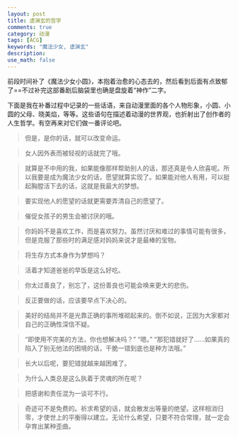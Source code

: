 ```yaml
---
layout: post
title: 虚渊玄的哲学
comments: true
category: 动漫
tags: [ACG]
keywords: "魔法少女, 虚渊玄"
description:
use_math: false
---
```


前段时间补了《魔法少女小圆》，本抱着治愈的心态去的，然后看到后面有点致郁了==不过补完这部番剧后脑袋里也确是盘旋着“神作”二字。

下面是我在补番过程中记录的一些话语，来自动漫里面的各个人物形象，小圆、小圆的父母、晓美焰，等等。这些语句在描述着动漫的世界观，也折射出了创作者的人生哲学。有空再来对它们做一番评论吧。

>但是，是你的话，就可以改变命运。

>女人因外表而被轻视的话就完了哦。

>就算是不中用的我，如果能像那样帮助别人的话，那还真是令人欣喜呢。所以我要是成为魔法少女的话，愿望就算实现了。如果能对他人有用，可以挺起胸膛活下去的话，这就是我最大的梦想。

>要实现他人的愿望的话就更需要弄清自己的愿望了。

>催促女孩子的男生会被讨厌的哦。

>你妈妈不是喜欢工作，而是喜欢努力。虽然讨厌和难过的事情可能有很多，但是克服了那些时的满足感对妈妈来说才是最棒的宝物。

>将生存方式本身作为梦想吗？

>活着才知道爸爸的早饭是这么好吃。

>你太过善良了，别忘了，这份善良也可能会唤来更大的悲伤。

>反正要做的话，应该要早点下决心的。

>美好的结局并不是光靠正确的事所堆砌起来的。倒不如说，正因为大家都对自己的正确性深信不疑。

>“即使用不完美的方法，你也想解决吗？” “嗯。” “那犯错就好了......如果真的陷入了别无他法的困境的话，干脆一错到底也是种方法哦。”

>长大以后呢，要犯错就越来越困难了。

>为什么人类总是这么执着于灵魂的所在呢？

>把感谢和责任混为一谈可不行。

>奇迹可不是免费的。祈求希望的话，就会散发出等量的绝望。这样相消归零，才使世上的平衡得以建立。无论什么希望，只要不符合常理，就一定会孕育出某种歪曲。